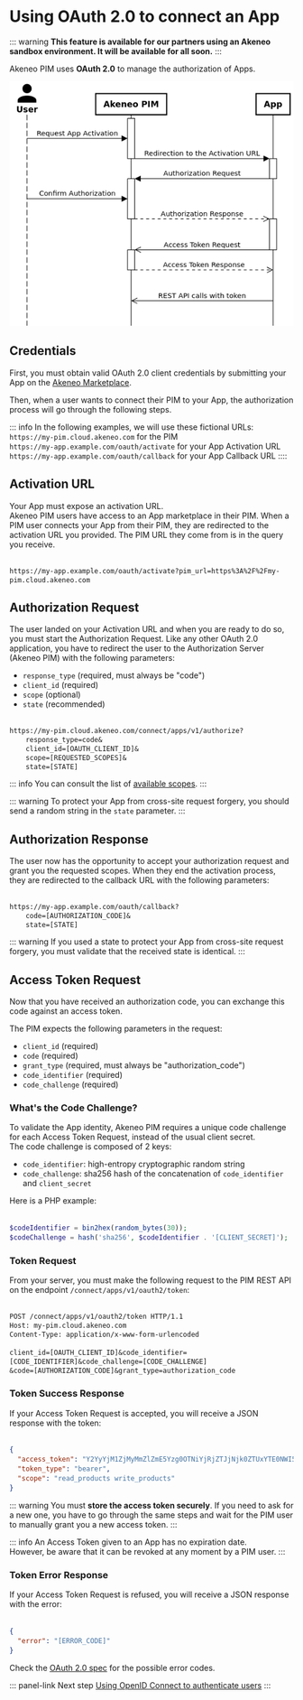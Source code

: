 # Using OAuth 2.0 to connect an App

::: warning
**This feature is available for our partners using an Akeneo sandbox environment. It will be available for all soon.**
:::

Akeneo PIM uses **OAuth 2.0** to manage the authorization of Apps.

![App activation diagram](../img/apps/app-activation-sequence-diagram.png)


## Credentials

First, you must obtain valid OAuth 2.0 client credentials by submitting your App on the
[Akeneo Marketplace](https://marketplace.akeneo.com/how-submit-extension-akeneo-marketplace).

Then, when a user wants to connect their PIM to your App, the authorization process will go through the following steps.

::: info
In the following examples, we will use these fictional URLs:  
`https://my-pim.cloud.akeneo.com` for the PIM  
`https://my-app.example.com/oauth/activate` for your App Activation URL  
`https://my-app.example.com/oauth/callback` for your App Callback URL
::::

## Activation URL

Your App must expose an activation URL.  
Akeneo PIM users have access to an App marketplace in their PIM. When a PIM user connects your App from their PIM,
they are redirected to the activation URL you provided. The PIM URL they come from is in the query you receive.

```

https://my-app.example.com/oauth/activate?pim_url=https%3A%2F%2Fmy-pim.cloud.akeneo.com
```

## Authorization Request

The user landed on your Activation URL and when you are ready to do so, you must start the Authorization Request.
Like any other OAuth 2.0 application, you have to redirect the user to the Authorization Server (Akeneo PIM)
with the following parameters:

- `response_type` (required, must always be "code")
- `client_id` (required)
- `scope` (optional)
- `state` (recommended)

```

https://my-pim.cloud.akeneo.com/connect/apps/v1/authorize?
    response_type=code&
    client_id=[OAUTH_CLIENT_ID]&
    scope=[REQUESTED_SCOPES]&
    state=[STATE]
```

::: info
You can consult the list of [available scopes](/apps/access-scopes.html).
:::

::: warning
To protect your App from cross-site request forgery, you should send a random string in the `state` parameter.
:::

## Authorization Response

The user now has the opportunity to accept your authorization request and grant you the requested scopes.
When they end the activation process, they are redirected to the callback URL with the following parameters:

```

https://my-app.example.com/oauth/callback?
    code=[AUTHORIZATION_CODE]&
    state=[STATE]
```

::: warning
If you used a state to protect your App from cross-site request forgery, you must validate that the received
state is identical.
:::

## Access Token Request

Now that you have received an authorization code, you can exchange this code against an access token.

The PIM expects the following parameters in the request:
- `client_id` (required)
- `code` (required)
- `grant_type` (required, must always be "authorization_code")
- `code_identifier` (required)
- `code_challenge` (required)

### What's the Code Challenge?

To validate the App identity, Akeneo PIM requires a unique code challenge for each Access Token Request,
instead of the usual client secret.  
The code challenge is composed of 2 keys:
- `code_identifier`: high-entropy cryptographic random string
- `code_challenge`: sha256 hash of the concatenation of `code_identifier` and `client_secret`

Here is a PHP example:
```php

$codeIdentifier = bin2hex(random_bytes(30));
$codeChallenge = hash('sha256', $codeIdentifier . '[CLIENT_SECRET]');
```

### Token Request

From your server, you must make the following request to the PIM REST API
on the endpoint `/connect/apps/v1/oauth2/token`:

```

POST /connect/apps/v1/oauth2/token HTTP/1.1
Host: my-pim.cloud.akeneo.com
Content-Type: application/x-www-form-urlencoded

client_id=[OAUTH_CLIENT_ID]&code_identifier=[CODE_IDENTIFIER]&code_challenge=[CODE_CHALLENGE]
&code=[AUTHORIZATION_CODE]&grant_type=authorization_code
```

### Token Success Response

If your Access Token Request is accepted, you will receive a JSON response with the token:

```json

{
  "access_token": "Y2YyYjM1ZjMyMmZlZmE5Yzg0OTNiYjRjZTJjNjk0ZTUxYTE0NWI5Zm",
  "token_type": "bearer",
  "scope": "read_products write_products"
}
```

::: warning
You must **store the access token securely**. If you need to ask for a new one, you have to go through the same steps
and wait for the PIM user to manually grant you a new access token.
:::

::: info
An Access Token given to an App has no expiration date.  
However, be aware that it can be revoked at any moment by a PIM user.
:::

### Token Error Response

If your Access Token Request is refused, you will receive a JSON response with the error:

```json

{
  "error": "[ERROR_CODE]"
}
```

Check the [OAuth 2.0 spec](https://datatracker.ietf.org/doc/html/rfc6749#section-4.1.2.1) for the possible error codes.


::: panel-link Next step [Using OpenID Connect to authenticate users](/apps/using-openid.html)
:::
